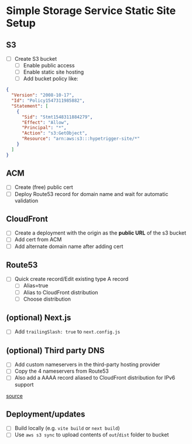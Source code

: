 # Simple Storage Service Static Site Setup

## S3

- [ ] Create S3 bucket
  - [ ] Enable public access
  - [ ] Enable static site hosting
  - [ ] Add bucket policy like:

```json
{
  "Version": "2008-10-17",
  "Id": "Policy1547311985882",
  "Statement": [
    {
      "Sid": "Stmt1548311884279",
      "Effect": "Allow",
      "Principal": "*",
      "Action": "s3:GetObject",
      "Resource": "arn:aws:s3:::hypetrigger-site/*"
    }
  ]
}
```

## ACM

- [ ] Create (free) public cert
- [ ] Deploy Route53 record for domain name and wait for automatic validation

## CloudFront

- [ ] Create a deployment with the origin as the **public URL** of the s3 bucket
- [ ] Add cert from ACM
- [ ] Add alternate domain name after adding cert

## Route53

- [ ] Quick create record/Edit existing type A record
  - [ ] Alias=true
  - [ ] Alias to CloudFront distribution
  - [ ] Choose distribution

## (optional) Next.js

- [ ] Add `trailingSlash: true` to `next.config.js`

## (optional) Third party DNS

- [ ] Add custom nameservers in the third-party hosting provider
- [ ] Copy the 4 nameservers from Route53
- [ ] Also add a AAAA record aliased to CloudFront distribution for IPv6 support

[source](https://dev.to/cindyledev/configure-third-party-domain-name-and-https-for-cloudfront-distribution-cloud-resume-challenge-part-3n-2nhp#use-route-53-as-the-dns-service-to-manage-your-dns-records)

## Deployment/updates

- [ ] Build locally (e.g. `vite build` or `next build`)
- [ ] Use `aws s3 sync` to upload contents of `out`/`dist` folder to bucket
